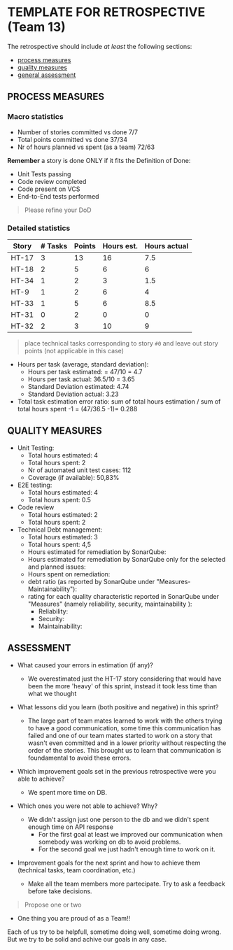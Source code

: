 # TEMPLATE FOR RETROSPECTIVE (Team 13)

The retrospective should include _at least_ the following
sections:

- [process measures](#process-measures)
- [quality measures](#quality-measures)
- [general assessment](#assessment)

## PROCESS MEASURES

### Macro statistics

- Number of stories committed vs done 7/7
- Total points committed vs done 37/34
- Nr of hours planned vs spent (as a team) 72/63

**Remember** a story is done ONLY if it fits the Definition of Done:

- Unit Tests passing
- Code review completed
- Code present on VCS
- End-to-End tests performed

> Please refine your DoD

### Detailed statistics

| Story | # Tasks | Points | Hours est. | Hours actual |
| ----- | ------- | ------ | ---------- | ------------ |
| HT-17 | 3       | 13     | 16         | 7.5          |
| HT-18 | 2       | 5      | 6          | 6            |
| HT-34 | 1       | 2      | 3          | 1.5          |
| HT-9  | 1       | 2      | 6          | 4            |
| HT-33 | 1       | 5      | 6          | 8.5          |
| HT-31 | 0       | 2      | 0          | 0            |
| HT-32 | 2       | 3      | 10         | 9            |   

> place technical tasks corresponding to story `#0` and leave out story points (not applicable in this case)

- Hours per task (average, standard deviation):
  - Hours per task estimated: = 47/10 = 4.7
  - Hours per task actual: 36.5/10 = 3.65
  - Standard Deviation estimated: 4.74
  - Standard Deviation actual: 3.23
- Total task estimation error ratio: sum of total hours estimation / sum of total hours spent -1 = (47/36.5 -1)= 0.288

## QUALITY MEASURES

- Unit Testing:
  - Total hours estimated: 4
  - Total hours spent: 2
  - Nr of automated unit test cases: 112
  - Coverage (if available): 50,83%
- E2E testing:
  - Total hours estimated: 4
  - Total hours spent: 0.5
- Code review
  - Total hours estimated: 2
  - Total hours spent: 2
- Technical Debt management:
  - Total hours estimated: 3
  - Total hours spent: 4,5
  - Hours estimated for remediation by SonarQube:
  - Hours estimated for remediation by SonarQube only for the selected and planned issues: 
  - Hours spent on remediation: 
  - debt ratio (as reported by SonarQube under "Measures-Maintainability"): 
  - rating for each quality characteristic reported in SonarQube under "Measures" (namely reliability, security, maintainability ): 
    - Reliability: 
    - Security: 
    - Maintainability: 

## ASSESSMENT

- What caused your errors in estimation (if any)?

  - We overestimated just the HT-17 story considering that would have been the more 'heavy' of this sprint, instead it took less time than what we thought
 
- What lessons did you learn (both positive and negative) in this sprint?

  - The large part of team mates learned to work with the others trying to have a good communication, some time this communication has failed and one of our team mates started
  to work on a story that wasn't even committed and in a lower priority without respecting the order of the stories. This brought us to learn that communication is foundamental to avoid these errors.

- Which improvement goals set in the previous retrospective were you able to achieve?
  - We spent more time on DB. 
- Which ones you were not able to achieve? Why?
  - We didn't assign just one person to the db and we didn't spent enough time on API response
    - For the first goal at least we improved our communication when somebody was working on db to avoid problems.
    - For the second goal we just hadn't enough time to work on it.
- Improvement goals for the next sprint and how to achieve them (technical tasks, team coordination, etc.)
  - Make all the team members more partecipate. Try to ask a feedback before take decisions.

> Propose one or two

- One thing you are proud of as a Team!!

Each of us try to be helpfull, sometime doing well, sometime doing wrong. But we try to be solid and achive our goals in any case.
